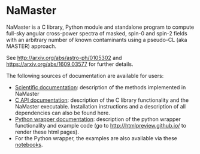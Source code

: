 # NaMaster

NaMaster is a C library, Python module and standalone program to compute full-sky angular
cross-power spectra of masked, spin-0 and spin-2 fields with an arbitrary number of known
contaminants using a pseudo-CL (aka MASTER) approach.

See http://arxiv.org/abs/astro-ph/0105302 and https://arxiv.org/abs/1609.03577 for further details.

The following sources of documentation are available for users:
* [Scientific documentation](doc/doc_scientific.pdf): description of the methods implemented in NaMaster
* [C API documentation](doc/doc_C_API.pdf): description of the C library functionality and the NaMaster executable. Installation instructions and a description of all dependencies can also be found here.
* [Python wrapper documentation](doc/build/html/index.html): description of the python wrapper functionality and example code (go to http://htmlpreview.github.io/ to render these html pages).
* For the Python wrapper, the examples are also available via these [notebooks](http://nbviewer.jupyter.org/github/daniellenz/NaMaster/tree/master/notebooks/index.ipynb).
